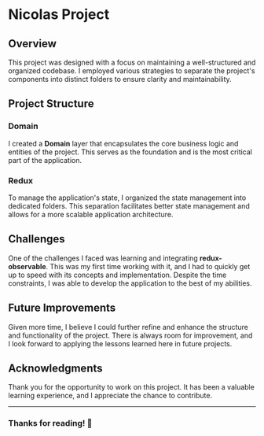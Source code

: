 # Nicolas Project

## Overview

This project was designed with a focus on maintaining a well-structured and organized codebase. I employed various
strategies to separate the project's components into distinct folders to ensure clarity and maintainability.

## Project Structure

### Domain

I created a **Domain** layer that encapsulates the core business logic and entities of the project. This serves as the
foundation and is the most critical part of the application.

### Redux

To manage the application's state, I organized the state management into dedicated folders. This
separation facilitates better state management and allows for a more scalable application architecture.

## Challenges

One of the challenges I faced was learning and integrating **redux-observable**. This was my first time working with it,
and I had to quickly get up to speed with its concepts and implementation. Despite the time constraints, I was able to
develop the application to the best of my abilities.

## Future Improvements

Given more time, I believe I could further refine and enhance the structure and functionality of the project. There is
always room for improvement, and I look forward to applying the lessons learned here in future projects.

## Acknowledgments

Thank you for the opportunity to work on this project. It has been a valuable learning experience, and I appreciate the
chance to contribute.

--- 

### Thanks for reading! 🚀

